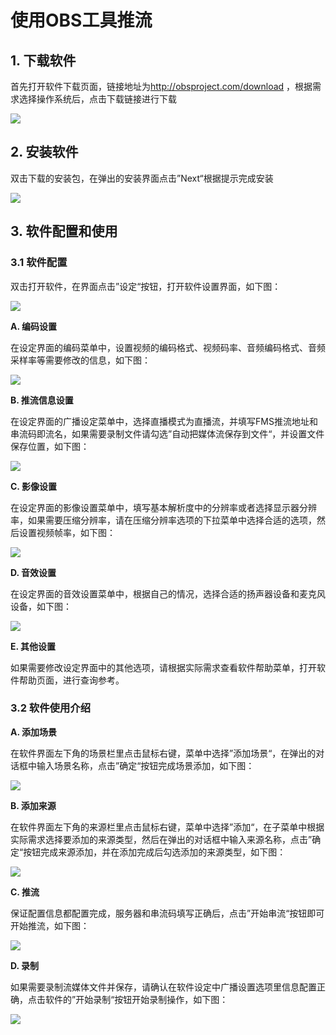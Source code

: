# 使用OBS工具推流

## 1. 下载软件

首先打开软件下载页面，链接地址为<http://obsproject.com/download>
，根据需求选择操作系统后，点击下载链接进行下载

![](media/73fbdcda158725a4f3b06a28ad12a7fc.png)

## 2. 安装软件

双击下载的安装包，在弹出的安装界面点击”Next“根据提示完成安装

![](media/fd4f72493b590f117f789453cf20ebe8.png)

## 3. 软件配置和使用

### 3.1 软件配置

双击打开软件，在界面点击”设定“按钮，打开软件设置界面，如下图：

![](media/6f20cb080f47be4e45111fbf9e4c8034.png)

**A. 编码设置**

在设定界面的编码菜单中，设置视频的编码格式、视频码率、音频编码格式、音频采样率等需要修改的信息，如下图：

![](media/2e322c2341fa5c2011856aa8cc04791f.png)

**B. 推流信息设置**

在设定界面的广播设定菜单中，选择直播模式为直播流，并填写FMS推流地址和串流码即流名，如果需要录制文件请勾选”自动把媒体流保存到文件“，并设置文件保存位置，如下图：

![](media/46f965d1c834057f5d9106792d59a961.png)

**C. 影像设置**

在设定界面的影像设置菜单中，填写基本解析度中的分辨率或者选择显示器分辨率，如果需要压缩分辨率，请在压缩分辨率选项的下拉菜单中选择合适的选项，然后设置视频帧率，如下图：

![](media/a987caf0c489530b30c503e985d20eb2.png)

**D. 音效设置**

在设定界面的音效设置菜单中，根据自己的情况，选择合适的扬声器设备和麦克风设备，如下图：

![](media/377ec176230eb8bd86eac29a26ccd0a2.png)

**E. 其他设置**

如果需要修改设定界面中的其他选项，请根据实际需求查看软件帮助菜单，打开软件帮助页面，进行查询参考。

### 3.2 软件使用介绍

**A. 添加场景**

在软件界面左下角的场景栏里点击鼠标右键，菜单中选择”添加场景“，在弹出的对话框中输入场景名称，点击”确定“按钮完成场景添加，如下图：

![](media/0fed0ff6d40bf22e79571aebf5209bbc.png)

**B. 添加来源**

在软件界面左下角的来源栏里点击鼠标右键，菜单中选择”添加“，在子菜单中根据实际需求选择要添加的来源类型，然后在弹出的对话框中输入来源名称，点击”确定“按钮完成来源添加，并在添加完成后勾选添加的来源类型，如下图：

![](media/e9a162ac55234df604e98145a66d6216.png)

**C. 推流**

保证配置信息都配置完成，服务器和串流码填写正确后，点击”开始串流“按钮即可开始推流，如下图：

![](media/da50cf192280f1ae9931edb6c7fa735e.png)

**D. 录制**

如果需要录制流媒体文件并保存，请确认在软件设定中广播设置选项里信息配置正确，点击软件的”开始录制“按钮开始录制操作，如下图：

![](media/da904969bb7d08a474bbe4420186cc40.png)
